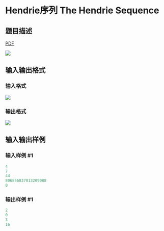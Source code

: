 # Hendrie序列 The Hendrie Sequence

## 题目描述

[problemUrl]: https://uva.onlinejudge.org/index.php?option=com_onlinejudge&Itemid=8&category=16&page=show_problem&problem=1420

[PDF](https://uva.onlinejudge.org/external/104/p10479.pdf)

![](https://cdn.luogu.com.cn/upload/vjudge_pic/UVA10479/0056e06d2141996ccf0c97acf0bc7882170124ee.png)

## 输入输出格式

### 输入格式

![](https://cdn.luogu.com.cn/upload/vjudge_pic/UVA10479/9262b945f9a1cf9719badb6229f8536aca83c2e6.png)

### 输出格式

![](https://cdn.luogu.com.cn/upload/vjudge_pic/UVA10479/eadc06f9b9e8ed45c49144a0059fc765e3e5bdf4.png)

## 输入输出样例

### 输入样例 #1

```cpp
4
7
44
806856837013209088
0
```


### 输出样例 #1

```cpp
2
0
3
16
```


